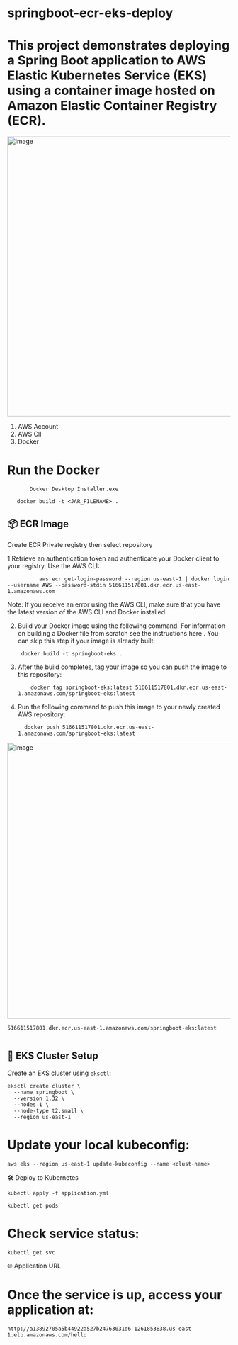 # springboot-ecr-eks-deploy
# This project demonstrates deploying a Spring Boot application to AWS Elastic Kubernetes Service (EKS) using a container image hosted on Amazon Elastic Container Registry (ECR).


<img width="1215" height="632" alt="image" src="https://github.com/user-attachments/assets/0fd3d2e6-ed83-4c67-8538-fcfdb9ccbc93" />

1. AWS Account
2. AWS ClI
3. Docker

# Run the Docker
           Docker Desktop Installer.exe

       docker build -t <JAR_FILENAME> .


## 📦 ECR Image
Create ECR Private registry then select repository

 1 Retrieve an authentication token and authenticate your Docker client to your registry. Use the AWS CLI:

              aws ecr get-login-password --region us-east-1 | docker login --username AWS --password-stdin 516611517801.dkr.ecr.us-east-1.amazonaws.com
              
 Note: If you receive an error using the AWS CLI, make sure that you have the latest version of the AWS CLI and Docker installed.

 2.  Build your Docker image using the following command. For information on building a Docker file from scratch see the instructions here . You can skip this step if your image is already built:
    
          docker build -t springboot-eks .
          
 3. After the build completes, tag your image so you can push the image to this repository:

            docker tag springboot-eks:latest 516611517801.dkr.ecr.us-east-1.amazonaws.com/springboot-eks:latest
            
 4. Run the following command to push this image to your newly created AWS repository:

          docker push 516611517801.dkr.ecr.us-east-1.amazonaws.com/springboot-eks:latest



<img width="1821" height="623" alt="image" src="https://github.com/user-attachments/assets/22bf970a-59bb-4d16-9ad0-6afc97612492" />


```
516611517801.dkr.ecr.us-east-1.amazonaws.com/springboot-eks:latest


```
## 🚀 EKS Cluster Setup

Create an EKS cluster using `eksctl`:

```
eksctl create cluster \
  --name springboot \
  --version 1.32 \
  --nodes 1 \
  --node-type t2.small \
  --region us-east-1
```

# Update your local kubeconfig:

```
aws eks --region us-east-1 update-kubeconfig --name <clust-name>

```
🛠️ Deploy to Kubernetes

```
kubectl apply -f application.yml
```
```
kubectl get pods

```
# Check service status:

```
kubectl get svc

```
🌐 Application URL

# Once the service is up, access your application at:

```
http://a13892705a5b44922a527b24763031d6-1261853838.us-east-1.elb.amazonaws.com/hello
```




